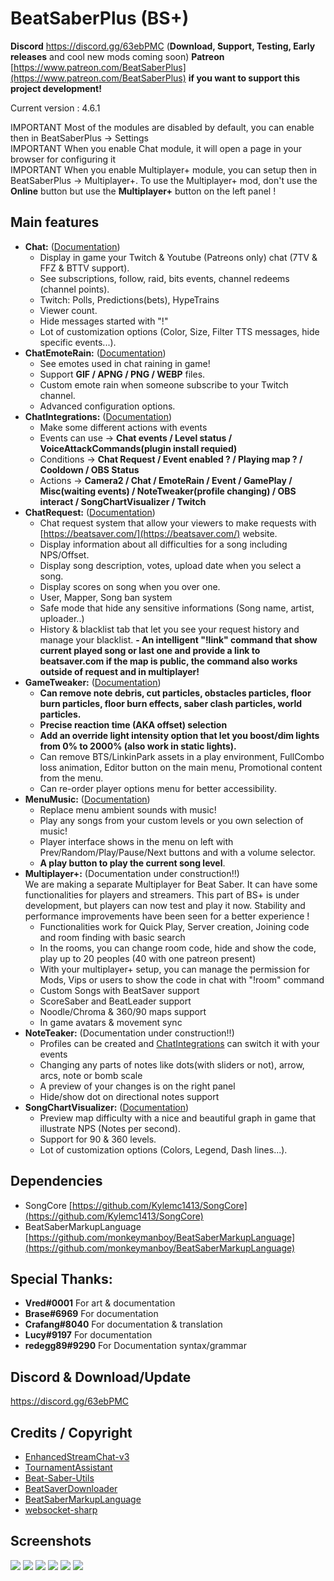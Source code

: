 # BeatSaberPlus (BS+)

**Discord** https://discord.gg/63ebPMC (**Download, Support, Testing, Early releases** and cool new mods coming soon)
**Patreon** [https://www.patreon.com/BeatSaberPlus](https://www.patreon.com/BeatSaberPlus) **if you want to support this project development!**

Current version : 4.6.1

IMPORTANT Most of the modules are disabled by default, you can enable then in BeatSaberPlus -> Settings  
IMPORTANT When you enable Chat module, it will open a page in your browser for configuring it  
IMPORTANT When you enable Multiplayer+ module, you can setup then in BeatSaberPlus -> Multiplayer+. To use the Multiplayer+ mod, don't use the **Online** button but use the **Multiplayer+** button on the left panel !   

## **Main features**

 - **Chat:** ([Documentation](https://github.com/hardcpp/BeatSaberPlus/wiki#chat))
	 - Display in game your Twitch & Youtube (Patreons only) chat (7TV & FFZ & BTTV support).
	 - See subscriptions, follow, raid, bits events, channel redeems (channel points).
	 - Twitch: Polls, Predictions(bets), HypeTrains
	 - Viewer count.
	 - Hide messages started with "!"
	 - Lot of customization options (Color, Size, Filter TTS messages, hide specific events...).
 - **ChatEmoteRain:** ([Documentation](https://github.com/hardcpp/BeatSaberPlus/wiki#chat-emote-rain))
	 - See emotes used in chat raining in game!
	 - Support **GIF / APNG / PNG / WEBP** files.
	 - Custom emote rain when someone subscribe to your Twitch channel.
	 - Advanced configuration options.
- **ChatIntegrations:** ([Documentation](https://github.com/hardcpp/BeatSaberPlus/wiki#chat-integrations))
 	 - Make some different actions with events
	 - Events can use -> **Chat events / Level status / VoiceAttackCommands(plugin install requied)**
	 - Conditions -> **Chat Request / Event enabled ? / Playing map ? / Cooldown / OBS Status**
	 - Actions -> **Camera2 / Chat / EmoteRain / Event / GamePlay / Misc(waiting events) / NoteTweaker(profile changing) / OBS interact / SongChartVisualizer / Twitch**
 - **ChatRequest:** ([Documentation](https://github.com/hardcpp/BeatSaberPlus/wiki#chat-request))
	 - Chat request system that allow your viewers to make requests with [https://beatsaver.com/](https://beatsaver.com/) website.
	 - Display information about all difficulties for a song including NPS/Offset.
	 - Display song description, votes, upload date when you select a song.
	 - Display scores on song when you over one.
	 - User, Mapper, Song ban system
	 - Safe mode that hide any sensitive informations (Song name, artist, uploader..)
	 - History & blacklist tab that let you see your request history and manage your blacklist.
	 **- An intelligent "!link" command that show current played song or last one and provide a link to beatsaver.com if the map is public, the command also works outside of request and in multiplayer!**
 - **GameTweaker:**  ([Documentation](https://github.com/hardcpp/BeatSaberPlus/wiki#game-tweaker))
	 - **Can remove note debris, cut particles, obstacles particles, floor burn particles, floor burn effects, saber clash particles, world particles.**
	 - **Precise reaction time (AKA offset) selection**
	 - **Add an override light intensity option that let you boost/dim lights from 0% to 2000% (also work in static lights).**
	 - Can remove BTS/LinkinPark assets in a play environment, FullCombo loss animation, Editor button on the main menu, Promotional content from the menu.
	 - Can re-order player options menu for better accessibility.
 - **MenuMusic:** ([Documentation](https://github.com/hardcpp/BeatSaberPlus/wiki#menu-music))
	 - Replace menu ambient sounds with music!
	 - Play any songs from your custom levels or you own selection of music!
	 - Player interface shows in the menu on left with Prev/Random/Play/Pause/Next buttons and with a volume selector.
	 - **A play button to play the current song level**.
 - **Multiplayer+:** (Documentation under construction!!)  
	We are making a separate Multiplayer for Beat Saber. It can have some functionalities for players and streamers. This part of BS+ is under development, but players can now test and play it now. Stability and performance improvements have been seen for a better experience !
	 - Functionalities work for Quick Play, Server creation, Joining code and room finding with basic search
	 - In the rooms, you can change room code, hide and show the code, play up to 20 peoples (40 with one patreon present)
	 - With your multiplayer+ setup, you can manage the permission for Mods, Vips or users to show the code in chat with "!room" command
	 - Custom Songs with BeatSaver support
	 - ScoreSaber and BeatLeader support
	 - Noodle/Chroma & 360/90 maps support
	 - In game avatars & movement sync
 - **NoteTeaker:** (Documentation under construction!!)   
	 - Profiles can be created and [ChatIntegrations](https://github.com/hardcpp/BeatSaberPlus/wiki/%5BEN%5D-Chat-Integrations) can switch it with your events
	 - Changing any parts of notes like dots(with sliders or not), arrow, arcs, note or bomb scale
	 - A preview of your changes is on the right panel
	 - Hide/show dot on directional notes support
 - **SongChartVisualizer:** ([Documentation](https://github.com/hardcpp/BeatSaberPlus/wiki#song-chart-visualizer))
	 - Preview map difficulty with a nice and beautiful graph in game that illustrate NPS (Notes per second).
	 - Support for 90 & 360 levels.
	 - Lot of customization options (Colors, Legend, Dash lines...).


## **Dependencies**

- SongCore [https://github.com/Kylemc1413/SongCore](https://github.com/Kylemc1413/SongCore)
- BeatSaberMarkupLanguage [https://github.com/monkeymanboy/BeatSaberMarkupLanguage](https://github.com/monkeymanboy/BeatSaberMarkupLanguage)

## **Special Thanks**:
- **Vred#0001** For art & documentation
- **Brase#6969** For documentation
- **Crafang#8040** For documentation & translation
- **Lucy#9197** For documentation
- **redegg89#9290** For Documentation syntax/grammar

## **Discord & Download/Update**
https://discord.gg/63ebPMC 

## **Credits / Copyright**
* [EnhancedStreamChat-v3](https://github.com/brian91292/EnhancedStreamChat-v3)
* [TournamentAssistant](https://github.com/MatrikMoon/TournamentAssistant)
* [Beat-Saber-Utils](https://github.com/Kylemc1413/Beat-Saber-Utils)
* [BeatSaverDownloader](https://github.com/Kylemc1413/BeatSaverDownloader)
* [BeatSaberMarkupLanguage](https://github.com/monkeymanboy/BeatSaberMarkupLanguage)
* [websocket-sharp](https://github.com/sta/websocket-sharp)

## **Screenshots**
![](https://puu.sh/GO6tf/81ff167aab.png)
![](https://puu.sh/GKKJJ/7a481941c5.png)
![](https://puu.sh/GKPcD/ecee2e5d86.png)
![](https://puu.sh/GH9Rn/d9d4966a04.png)
![](https://puu.sh/GH9RA/f6dc522cd1.png)
![](https://puu.sh/GL7BX/0e5f12cfce.jpg)

